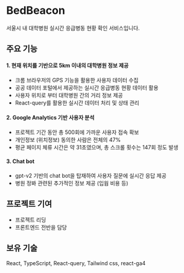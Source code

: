 # BedBeacon

서울시 내 대학병원 실시간 응급병동 현황 확인 서비스입니다. 

## 주요 기능

#### 1. 현재 위치를 기반으로 5km 이내의 대학병원 정보 제공

- 크롬 브라우저의 GPS 기능을 활용한 사용자 데이터 수집 
- 공공 데이터 포털에서 제공하는 실시간 응급병동 현황 데이터 활용
- 사용자 위치로 부터 대학병원 간의 거리 정보 제공
- React-query를 활용한 실시간 데이터 처리 및 상태 관리

#### 2. Google Analytics 기반 사용자 분석

- 프로젝트 기간 동안 총 500회에 가까운 사용자 접속 확보
- 개인정보 (위치정보) 동의한 사람은 전체의 47%
- 평균 페이지 체류 시간은 약 31초였으며, 총 스크롤 횟수는 147회 정도 발생

#### 3. Chat bot

- gpt-v2 기반의 chat bot을 탑재하여 사용자 질문에 실시간 응답 제공
- 병원 정봐 관련된 추가적인 정보 제공 (입웝 비용 등)

## 프로젝트 기여

- 프로젝트 리딩
- 프론트엔드 전반을 담당

## 보유 기술

React, TypeScript, React-query, Tailwind css, react-ga4 
